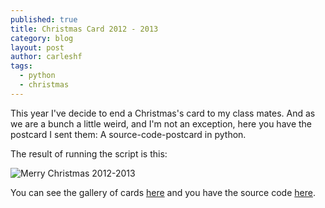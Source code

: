 ```yaml
---
published: true
title: Christmas Card 2012 - 2013
category: blog
layout: post
author: carleshf
tags:
  - python
  - christmas
---
```


This year I've decide to end a Christmas's card to my class mates. And as we are a bunch a little weird, and I'm not an exception, here you have the postcard I sent them: A source-code-postcard in python.

The result of running the script is this:

![Merry Christmas 2012-2013]({{baseurl}}/assets/mc201213.png)

You can see the gallery of cards [here](https://carleshf.github.io/christmasCards/) and you have the source code [here](https://github.com/carleshf/christmasCards).
